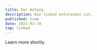 ```yaml
---
title: Der Anfang
description: Wie linked entstanden ist.
published: true
date: 2021-03-19
tag: linked
---
```


Learn more shortly.
